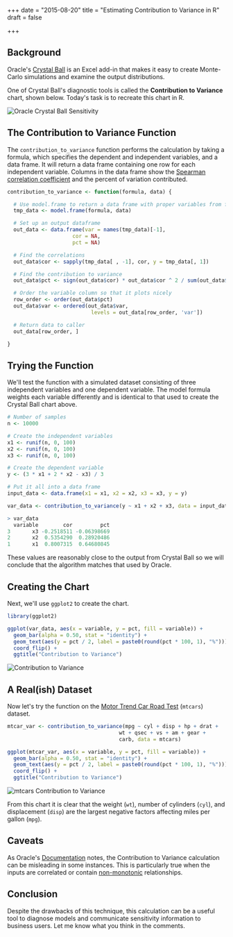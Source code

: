 +++
date = "2015-08-20"
title = "Estimating Contribution to Variance in R"
draft = false

+++

## Background

Oracle's [Crystal Ball](http://www.oracle.com/us/products/applications/crystalball/overview/index.html) is an Excel add-in that makes it easy to create Monte-Carlo simulations and examine the output distributions.

One of Crystal Ball's diagnostic tools is called the __Contribution to Variance__ chart, shown below. Today's task is to recreate this chart in R.

![Oracle Crystal Ball Sensitivity](images/crystal_ball_sensitivity.png)

## The Contribution to Variance Function

The `contribution_to_variance` function performs the calculation by taking a formula, which specifies the dependent and independent variables, and a data frame. It will return a data frame containing one row for each independent variable. Columns in the data frame show the [Spearman correlation coefficient](http://en.wikipedia.org/wiki/Spearman%27s_rank_correlation_coefficient) and the percent of variation contributed.

``` r
contribution_to_variance <- function(formula, data) {

  # Use model.frame to return a data frame with proper variables from formula
  tmp_data <- model.frame(formula, data)

  # Set up an output dataframe
  out_data <- data.frame(var = names(tmp_data)[-1],
                     cor = NA,
                     pct = NA)

  # Find the correlations
  out_data$cor <- sapply(tmp_data[ , -1], cor, y = tmp_data[, 1])

  # Find the contribution to variance
  out_data$pct <- sign(out_data$cor) * out_data$cor ^ 2 / sum(out_data$cor ^ 2)

  # Order the variable column so that it plots nicely
  row_order <- order(out_data$pct)
  out_data$var <- ordered(out_data$var,
                           levels = out_data[row_order, 'var'])

  # Return data to caller
  out_data[row_order, ]

}

```

## Trying the Function

We'll test the function with a simulated dataset consisting of three independent variables and one dependent variable. The model formula weights each variable differently and is identical to that used to create the Crystal Ball chart above.

``` r
# Number of samples
n <- 10000

# Create the independent variables
x1 <- runif(n, 0, 100)
x2 <- runif(n, 0, 100)
x3 <- runif(n, 0, 100)

# Create the dependent variable
y <- (3 * x1 + 2 * x2 - x3) / 3

# Put it all into a data frame
input_data <- data.frame(x1 = x1, x2 = x2, x3 = x3, y = y)

var_data <- contribution_to_variance(y ~ x1 + x2 + x3, data = input_data)

> var_data
  variable        cor         pct
3       x3 -0.2518511 -0.06398669
2       x2  0.5354290  0.28920486
1       x1  0.8007315  0.64680845

```

These values are reasonably close to the output from Crystal Ball so we will conclude that the algorithm matches that used by Oracle.

## Creating the Chart

Next, we'll use `ggplot2` to create the chart.

``` r
library(ggplot2)

ggplot(var_data, aes(x = variable, y = pct, fill = variable)) +
  geom_bar(alpha = 0.50, stat = "identity") +
  geom_text(aes(y = pct / 2, label = paste0(round(pct * 100, 1), "%"))) +
  coord_flip() +
  ggtitle("Contribution to Variance")

```

![Contribution to Variance](images/contribution_to_variance.png)

## A Real(ish) Dataset

Now let's try the function on the [Motor Trend Car Road Test](https://stat.ethz.ch/R-manual/R-devel/library/datasets/html/mtcars.html) (`mtcars`) dataset.

``` r
mtcar_var <- contribution_to_variance(mpg ~ cyl + disp + hp + drat +
                                    wt + qsec + vs + am + gear +
                                    carb, data = mtcars)

ggplot(mtcar_var, aes(x = variable, y = pct, fill = variable)) +
  geom_bar(alpha = 0.50, stat = "identity") +
  geom_text(aes(y = pct / 2, label = paste0(round(pct * 100, 1), "%"))) +
  coord_flip() +
  ggtitle("Contribution to Variance")

```

![mtcars Contribution to Variance](images/mtcars_contribution_to_variance.png)

From this chart it is clear that the weight (`wt`), number of cylinders (`cyl`), and displacement (`disp`) are the largest negative factors affecting miles per gallon (`mpg`).

## Caveats

As Oracle's [Documentation](http://docs.oracle.com/cd/E17236_01/epm.1112/cb_user/frameset.htm?ch07s04s03.html) notes, the Contribution to Variance calculation can be misleading in some instances. This is particularly true when the inputs are correlated or contain [non-monotonic](http://en.wikipedia.org/wiki/Monotonic_function) relationships.

## Conclusion

Despite the drawbacks of this technique, this calculation can be a useful tool to diagnose models and communicate sensitivity information to business users. Let me know what you think in the comments.

